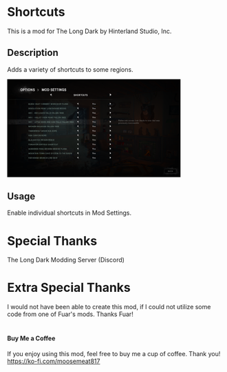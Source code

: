 # Shortcuts
This is a mod for The Long Dark by Hinterland Studio, Inc.

## Description
Adds a variety of shortcuts to some regions.

<img src="https://github.com/moosemeat817/images/blob/main/Shortcuts_Menu.png" width="80%">


## Usage
Enable individual shortcuts in Mod Settings.


# Special Thanks
The Long Dark Modding Server (Discord)

# Extra Special Thanks
I would not have been able to create this mod, if I could not utilize some code from one of Fuar's mods.  Thanks Fuar!  

# 

#### Buy Me a Coffee
If you enjoy using this mod, feel free to buy me a cup of coffee.  Thank you!
https://ko-fi.com/moosemeat817
